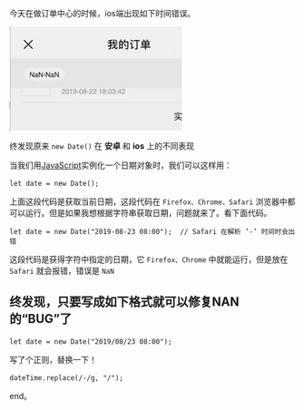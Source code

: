 今天在做订单中心的时候，ios端出现如下时间错误。

![](./img.png)

终发现原来 `new Date()` 在 **安卓** 和 **ios** 上的不同表现

当我们用[JavaScript](#)实例化一个日期对象时，我们可以这样用：
```
let date = new Date(); 
```
上面这段代码是获取当前日期，这段代码在 `Firefox、Chrome、Safari` 浏览器中都可以运行。但是如果我想根据字符串获取日期，问题就来了。看下面代码。

```
let date = new Date("2019-08-23 08:00");  // Safari 在解析 ‘-’ 时间时会出错
```

这段代码是获得字符中指定的日期，它 `Firefox、Chrome` 中就能运行，但是放在 `Safari` 就会报错，错误是 `NaN`

## 终发现，只要写成如下格式就可以修复NAN的“BUG”了
```
let date = new Date("2019/08/23 08:00");  
```

写了个正则，替换一下！
```
dateTime.replace(/-/g, "/");
```

end。